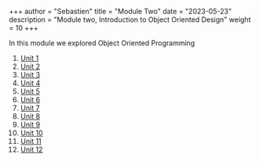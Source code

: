 +++
author = "Sebastien"
title = "Module Two"
date = "2023-05-23"
description = "Module two, Introduction to Object Oriented Design"
weight = 10
+++

In this module we explored Object Oriented Programming

1. [Unit 1](../m2u1/)
2. [Unit 2](../m2u2/)
3. [Unit 3](../m2u3/)
4. [Unit 4](../m2u4/)
5. [Unit 5](../m2u5/)
6. [Unit 6](../m2u6/)
7. [Unit 7](../m2u7/)
8. [Unit 8](../m2u8/)
9. [Unit 9](../m2u9/)
10. [Unit 10](../m2u10/)
11. [Unit 11](../m2u11/)
12. [Unit 12](../m2u12/)

